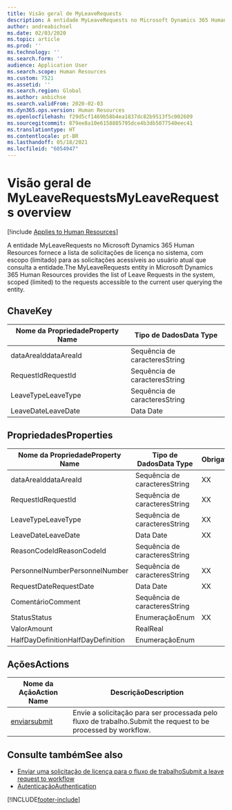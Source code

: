 ```yaml
---
title: Visão geral de MyLeaveRequests
description: A entidade MyLeaveRequests no Microsoft Dynamics 365 Human Resources fornece a lista de solicitações de licença no sistema, com escopo (limitado) para as solicitações acessíveis ao usuário atual que consulta a entidade.
author: andreabichsel
ms.date: 02/03/2020
ms.topic: article
ms.prod: ''
ms.technology: ''
ms.search.form: ''
audience: Application User
ms.search.scope: Human Resources
ms.custom: 7521
ms.assetid: ''
ms.search.region: Global
ms.author: anbichse
ms.search.validFrom: 2020-02-03
ms.dyn365.ops.version: Human Resources
ms.openlocfilehash: f29d5cf1469b58b4ea1837dc82b9513f5c002609
ms.sourcegitcommit: 879ee8a10e6158885795dce4b3db5077540eec41
ms.translationtype: HT
ms.contentlocale: pt-BR
ms.lasthandoff: 05/18/2021
ms.locfileid: "6054947"
---
```

# <a name="myleaverequests-overview"></a><span data-ttu-id="ccf8a-103">Visão geral de MyLeaveRequests</span><span class="sxs-lookup"><span data-stu-id="ccf8a-103">MyLeaveRequests overview</span></span>

[!include [Applies to Human Resources](../includes/applies-to-hr.md)]

<span data-ttu-id="ccf8a-104">A entidade MyLeaveRequests no Microsoft Dynamics 365 Human Resources fornece a lista de solicitações de licença no sistema, com escopo (limitado) para as solicitações acessíveis ao usuário atual que consulta a entidade.</span><span class="sxs-lookup"><span data-stu-id="ccf8a-104">The MyLeaveRequests entity in Microsoft Dynamics 365 Human Resources provides the list of Leave Requests in the system, scoped (limited) to the requests accessible to the current user querying the entity.</span></span>

## <a name="key"></a><span data-ttu-id="ccf8a-105">Chave</span><span class="sxs-lookup"><span data-stu-id="ccf8a-105">Key</span></span>

  | <span data-ttu-id="ccf8a-106">Nome da Propriedade</span><span class="sxs-lookup"><span data-stu-id="ccf8a-106">Property Name</span></span> | <span data-ttu-id="ccf8a-107">Tipo de Dados</span><span class="sxs-lookup"><span data-stu-id="ccf8a-107">Data Type</span></span> |
  |---------------|-----------|
  | <span data-ttu-id="ccf8a-108">dataAreaId</span><span class="sxs-lookup"><span data-stu-id="ccf8a-108">dataAreaId</span></span>    | <span data-ttu-id="ccf8a-109">Sequência de caracteres</span><span class="sxs-lookup"><span data-stu-id="ccf8a-109">String</span></span>    |
  | <span data-ttu-id="ccf8a-110">RequestId</span><span class="sxs-lookup"><span data-stu-id="ccf8a-110">RequestId</span></span>     | <span data-ttu-id="ccf8a-111">Sequência de caracteres</span><span class="sxs-lookup"><span data-stu-id="ccf8a-111">String</span></span>    |
  | <span data-ttu-id="ccf8a-112">LeaveType</span><span class="sxs-lookup"><span data-stu-id="ccf8a-112">LeaveType</span></span>     | <span data-ttu-id="ccf8a-113">Sequência de caracteres</span><span class="sxs-lookup"><span data-stu-id="ccf8a-113">String</span></span>    |
  | <span data-ttu-id="ccf8a-114">LeaveDate</span><span class="sxs-lookup"><span data-stu-id="ccf8a-114">LeaveDate</span></span>     | <span data-ttu-id="ccf8a-115">Data </span><span class="sxs-lookup"><span data-stu-id="ccf8a-115">Date</span></span>      |
  
## <a name="properties"></a><span data-ttu-id="ccf8a-116">Propriedades</span><span class="sxs-lookup"><span data-stu-id="ccf8a-116">Properties</span></span>

  | <span data-ttu-id="ccf8a-117">Nome da Propriedade</span><span class="sxs-lookup"><span data-stu-id="ccf8a-117">Property Name</span></span>     | <span data-ttu-id="ccf8a-118">Tipo de Dados</span><span class="sxs-lookup"><span data-stu-id="ccf8a-118">Data Type</span></span> | <span data-ttu-id="ccf8a-119">Obrigatório</span><span class="sxs-lookup"><span data-stu-id="ccf8a-119">Required</span></span> |
  |-------------------|-----------|----------|
  | <span data-ttu-id="ccf8a-120">dataAreaId</span><span class="sxs-lookup"><span data-stu-id="ccf8a-120">dataAreaId</span></span>        | <span data-ttu-id="ccf8a-121">Sequência de caracteres</span><span class="sxs-lookup"><span data-stu-id="ccf8a-121">String</span></span>    | <span data-ttu-id="ccf8a-122">X</span><span class="sxs-lookup"><span data-stu-id="ccf8a-122">X</span></span>        |
  | <span data-ttu-id="ccf8a-123">RequestId</span><span class="sxs-lookup"><span data-stu-id="ccf8a-123">RequestId</span></span>         | <span data-ttu-id="ccf8a-124">Sequência de caracteres</span><span class="sxs-lookup"><span data-stu-id="ccf8a-124">String</span></span>    | <span data-ttu-id="ccf8a-125">X</span><span class="sxs-lookup"><span data-stu-id="ccf8a-125">X</span></span>        |
  | <span data-ttu-id="ccf8a-126">LeaveType</span><span class="sxs-lookup"><span data-stu-id="ccf8a-126">LeaveType</span></span>         | <span data-ttu-id="ccf8a-127">Sequência de caracteres</span><span class="sxs-lookup"><span data-stu-id="ccf8a-127">String</span></span>    | <span data-ttu-id="ccf8a-128">X</span><span class="sxs-lookup"><span data-stu-id="ccf8a-128">X</span></span>        |
  | <span data-ttu-id="ccf8a-129">LeaveDate</span><span class="sxs-lookup"><span data-stu-id="ccf8a-129">LeaveDate</span></span>         | <span data-ttu-id="ccf8a-130">Data </span><span class="sxs-lookup"><span data-stu-id="ccf8a-130">Date</span></span>      | <span data-ttu-id="ccf8a-131">X</span><span class="sxs-lookup"><span data-stu-id="ccf8a-131">X</span></span>        |
  | <span data-ttu-id="ccf8a-132">ReasonCodeId</span><span class="sxs-lookup"><span data-stu-id="ccf8a-132">ReasonCodeId</span></span>      | <span data-ttu-id="ccf8a-133">Sequência de caracteres</span><span class="sxs-lookup"><span data-stu-id="ccf8a-133">String</span></span>    |          |
  | <span data-ttu-id="ccf8a-134">PersonnelNumber</span><span class="sxs-lookup"><span data-stu-id="ccf8a-134">PersonnelNumber</span></span>   | <span data-ttu-id="ccf8a-135">Sequência de caracteres</span><span class="sxs-lookup"><span data-stu-id="ccf8a-135">String</span></span>    | <span data-ttu-id="ccf8a-136">X</span><span class="sxs-lookup"><span data-stu-id="ccf8a-136">X</span></span>        |
  | <span data-ttu-id="ccf8a-137">RequestDate</span><span class="sxs-lookup"><span data-stu-id="ccf8a-137">RequestDate</span></span>       | <span data-ttu-id="ccf8a-138">Data </span><span class="sxs-lookup"><span data-stu-id="ccf8a-138">Date</span></span>      | <span data-ttu-id="ccf8a-139">X</span><span class="sxs-lookup"><span data-stu-id="ccf8a-139">X</span></span>        |
  | <span data-ttu-id="ccf8a-140">Comentário</span><span class="sxs-lookup"><span data-stu-id="ccf8a-140">Comment</span></span>           | <span data-ttu-id="ccf8a-141">Sequência de caracteres</span><span class="sxs-lookup"><span data-stu-id="ccf8a-141">String</span></span>    |          |
  | <span data-ttu-id="ccf8a-142">Status</span><span class="sxs-lookup"><span data-stu-id="ccf8a-142">Status</span></span>            | <span data-ttu-id="ccf8a-143">Enumeração</span><span class="sxs-lookup"><span data-stu-id="ccf8a-143">Enum</span></span>      | <span data-ttu-id="ccf8a-144">X</span><span class="sxs-lookup"><span data-stu-id="ccf8a-144">X</span></span>        |
  | <span data-ttu-id="ccf8a-145">Valor</span><span class="sxs-lookup"><span data-stu-id="ccf8a-145">Amount</span></span>            | <span data-ttu-id="ccf8a-146">Real</span><span class="sxs-lookup"><span data-stu-id="ccf8a-146">Real</span></span>      |          |
  | <span data-ttu-id="ccf8a-147">HalfDayDefinition</span><span class="sxs-lookup"><span data-stu-id="ccf8a-147">HalfDayDefinition</span></span> | <span data-ttu-id="ccf8a-148">Enumeração</span><span class="sxs-lookup"><span data-stu-id="ccf8a-148">Enum</span></span>      |          |

## <a name="actions"></a><span data-ttu-id="ccf8a-149">Ações</span><span class="sxs-lookup"><span data-stu-id="ccf8a-149">Actions</span></span>

 | <span data-ttu-id="ccf8a-150">Nome da Ação</span><span class="sxs-lookup"><span data-stu-id="ccf8a-150">Action Name</span></span>                               | <span data-ttu-id="ccf8a-151">Descrição</span><span class="sxs-lookup"><span data-stu-id="ccf8a-151">Description</span></span>                                     |
 |-------------------------------------------|-------------------------------------------------|
 | [<span data-ttu-id="ccf8a-152">enviar</span><span class="sxs-lookup"><span data-stu-id="ccf8a-152">submit</span></span>](hr-developer-api-myleaverequests-submit.md)   | <span data-ttu-id="ccf8a-153">Envie a solicitação para ser processada pelo fluxo de trabalho.</span><span class="sxs-lookup"><span data-stu-id="ccf8a-153">Submit the request to be processed by workflow.</span></span> |

## <a name="see-also"></a><span data-ttu-id="ccf8a-154">Consulte também</span><span class="sxs-lookup"><span data-stu-id="ccf8a-154">See also</span></span>

- [<span data-ttu-id="ccf8a-155">Enviar uma solicitação de licença para o fluxo de trabalho</span><span class="sxs-lookup"><span data-stu-id="ccf8a-155">Submit a leave request to workflow</span></span>](hr-developer-api-myleaverequests-submit.md)
- [<span data-ttu-id="ccf8a-156">Autenticação</span><span class="sxs-lookup"><span data-stu-id="ccf8a-156">Authentication</span></span>](hr-developer-api-authentication.md)

[!INCLUDE[footer-include](../includes/footer-banner.md)]